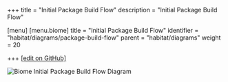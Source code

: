 +++
title = "Initial Package Build Flow"
description = "Initial Package Build Flow"

[menu]
  [menu.biome]
    title = "Initial Package Build Flow"
    identifier = "habitat/diagrams/package-build-flow"
    parent = "habitat/diagrams"
    weight = 20

+++
[\[edit on GitHub\]](https://github.com/habitat-sh/habitat/blob/master/components/docs-chef-io/content/habitat/package_build_flow.md)

![Biome Initial Package Build Flow Diagram](/images/habitat/biome-initial-package-build-flow.png)

